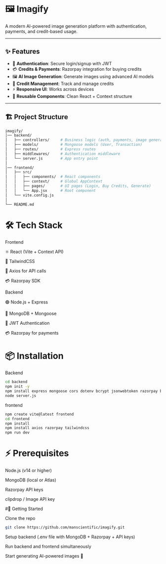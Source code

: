 # 🖼️ Imagify

A modern AI-powered image generation platform with authentication, payments, and credit-based usage.

---

## ✨ Features
- 🔐 **Authentication**: Secure login/signup with JWT
- 💳 **Credits & Payments**: Razorpay integration for buying credits
- 🖼️ **AI Image Generation**: Generate images using advanced AI models
- 📂 **Credit Management**: Track and manage credits
- ⚡ **Responsive UI**: Works across devices
- 🧩 **Reusable Components**: Clean React + Context structure

---

## 🏗️ Project Structure
```bash
imagify/
│── backend/
│   ├── controllers/     # Business logic (auth, payments, image generation)
│   ├── models/          # Mongoose models (User, Transaction)
│   ├── routes/          # Express routes
│   ├── middlewares/     # Authentication middleware
│   └── server.js        # App entry point
│
│── frontend/
│   ├── src/
│   │   ├── components/  # React components
│   │   ├── context/     # Global AppContext
│   │   ├── pages/       # UI pages (Login, Buy Credits, Generate)
│   │   └── App.jsx      # Root component
│   └── vite.config.js
│
└── README.md

```

# 🛠️ Tech Stack

Frontend

⚛️ React (Vite + Context API)

🎨 TailwindCSS

🔄 Axios for API calls

💳 Razorpay SDK

Backend

🟢 Node.js + Express

🍃 MongoDB + Mongoose

🔐 JWT Authentication

💳 Razorpay for payments

# 📦 Installation
Backend

```bash
cd backend
npm init -y
npm install express mongoose cors dotenv bcrypt jsonwebtoken razorpay body-parser
node server.js
```

frontend
```bash
npm create vite@latest frontend
cd frontend
npm install
npm install axios razorpay tailwindcss
npm run dev
```

# ⚡ Prerequisites

Node.js (v14 or higher)

MongoDB (local or Atlas)

Razorpay API keys

clipdrop / Image API key

 #🚀 Getting Started

Clone the repo
```bash
git clone https://github.com/manscientific/imagify.git
```


Setup backend (.env file with MongoDB + Razorpay + API keys)

Run backend and frontend simultaneously

Start generating AI-powered images 🎨
